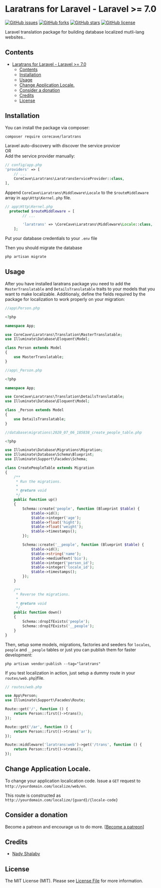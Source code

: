 # Laratrans for Laravel - Laravel >= 7.0

[![GitHub issues](https://img.shields.io/github/issues/corecave/laratrans)](https://github.com/corecave/laratrans/issues)
[![GitHub forks](https://img.shields.io/github/forks/corecave/laratrans)](https://github.com/corecave/laratrans/network)
[![GitHub stars](https://img.shields.io/github/stars/corecave/laratrans)](https://github.com/corecave/laratrans/stargazers)
[![GitHub license](https://img.shields.io/github/license/corecave/laratrans)](https://github.com/corecave/laratrans/blob/master/LICENSE.txt)

Laravel translation package for building database localized mutli-lang websites..

## Contents

- [Laratrans for Laravel - Laravel >= 7.0](#laratrans-for-laravel---laravel--70)
  - [Contents](#contents)
  - [Installation](#installation)
  - [Usage](#usage)
  - [Change Application Locale.](#change-application-locale)
  - [Consider a donation](#consider-a-donation)
  - [Credits](#credits)
  - [License](#license)

## Installation

You can install the package via composer:

```bash
composer require corecave/laratrans
```

Laravel auto-discovery with discover the service provicer <br>
OR
<br>
Add the service provider manually:

```php
// config/app.php
'providers' => [
    // ...
    CoreCave\Laratrans\LaratransServiceProvider::class,
],
```

Append `CoreCave\Laratrans\Middleware\Locale` to the `$routeMiddleware` array in `app\Http\Kernel.php` file.

```php
// app\Http\Kernel.php
  protected $routeMiddleware = [
        // ...

        'laratrans' => \CoreCave\Laratrans\Middleware\Locale::class,
    ];
```

Put your database credentials to your `.env` file

Then you should migrate the database

```bash
php artisan migrate
```

## Usage

After you have installed laratrans package you need to add the
`MasterTranslatable` and `DetailsTranslatable` traits to your models that you want to make localizable. Additionaly,
define the fields required by the package for localization to work properly on your migration:

```php
//app\Person.php

<?php

namespace App;

use CoreCave\Laratrans\Translation\MasterTranslatable;
use Illuminate\Database\Eloquent\Model;

class Person extends Model
{
    use MasterTranslatable;
}
```

```php
//app\_Person.php

<?php

namespace App;

use CoreCave\Laratrans\Translation\DetailsTranslatable;
use Illuminate\Database\Eloquent\Model;

class _Person extends Model
{
    use DetailsTranslatable;
}
```

```php
//database\migrations\2020_07_06_185838_create_people_table.php

<?php

use Illuminate\Database\Migrations\Migration;
use Illuminate\Database\Schema\Blueprint;
use Illuminate\Support\Facades\Schema;

class CreatePeopleTable extends Migration
{
    /**
     * Run the migrations.
     *
     * @return void
     */
    public function up()
    {
        Schema::create('people', function (Blueprint $table) {
            $table->id();
            $table->integer('age');
            $table->float('hight');
            $table->float('weight');
            $table->timestamps();
        });

        Schema::create('__people', function (Blueprint $table) {
            $table->id();
            $table->string('name');
            $table->mediumText('bio');
            $table->integer('person_id');
            $table->integer('locale_id');
            $table->timestamps();
        });
    }

    /**
     * Reverse the migrations.
     *
     * @return void
     */
    public function down()
    {
        Schema::dropIfExists('people');
        Schema::dropIfExists('__people');
    }
}

```

Then, setup some models, migrations, factories and seeders for `locales`, `people` and `__people` tables or just you can publish them for faster development:

`php artisan vendor:publish --tag="laratrans"`

If you test localization in action, just setup a dummy route in your `routes/web.php`)file.

```php
// routes/web.php

use App\Person;
use Illuminate\Support\Facades\Route;

Route::get('/', function () {
    return Person::first()->trans();
});

Route::get('/ar', function () {
    return Person::first()->trans('ar');
});

Route::middleware('laratrans:web')->get('/trans', function () {
    return Person::first()->trans();
});

```

## Change Application Locale.

To change your application localication code.
Issue a `GET` request to `http://yourdomain.com/localize/web/en`.
<br>

This route is constructed as `http://yourdomain.com/localize/{guard}/{locale-code}`

## Consider a donation

Become a patreon and encourage us to do more. [[Become a patreon](https://www.patreon.com/nadyshalaby)]

## Credits

- [Nady Shalaby](https://github.com/corecave)

## License

The MIT License (MIT). Please see [License File](LICENSE.md) for more information.
